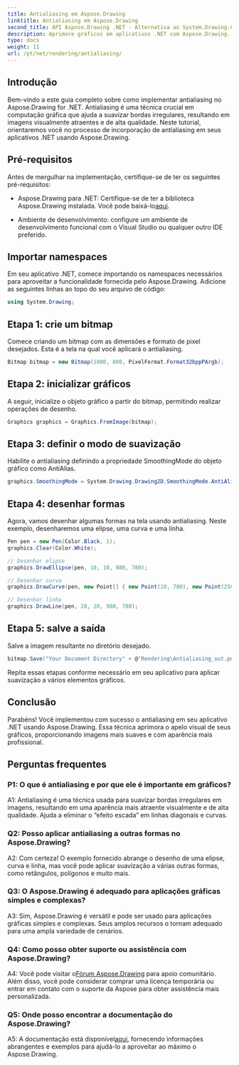 ```yaml
---
title: Antialiasing em Aspose.Drawing
linktitle: Antialiasing em Aspose.Drawing
second_title: API Aspose.Drawing .NET - Alternativa ao System.Drawing.Common
description: Aprimore gráficos em aplicativos .NET com Aspose.Drawing. Implemente antialiasing para bordas suaves. Siga nosso guia passo a passo.
type: docs
weight: 11
url: /pt/net/rendering/antialiasing/
---
```

## Introdução

Bem-vindo a este guia completo sobre como implementar antialiasing no Aspose.Drawing for .NET. Antialiasing é uma técnica crucial em computação gráfica que ajuda a suavizar bordas irregulares, resultando em imagens visualmente atraentes e de alta qualidade. Neste tutorial, orientaremos você no processo de incorporação de antialiasing em seus aplicativos .NET usando Aspose.Drawing.

## Pré-requisitos

Antes de mergulhar na implementação, certifique-se de ter os seguintes pré-requisitos:

-  Aspose.Drawing para .NET: Certifique-se de ter a biblioteca Aspose.Drawing instalada. Você pode baixá-lo[aqui](https://releases.aspose.com/drawing/net/).

- Ambiente de desenvolvimento: configure um ambiente de desenvolvimento funcional com o Visual Studio ou qualquer outro IDE preferido.

## Importar namespaces

Em seu aplicativo .NET, comece importando os namespaces necessários para aproveitar a funcionalidade fornecida pelo Aspose.Drawing. Adicione as seguintes linhas ao topo do seu arquivo de código:

```csharp
using System.Drawing;
```

## Etapa 1: crie um bitmap

Comece criando um bitmap com as dimensões e formato de pixel desejados. Esta é a tela na qual você aplicará o antialiasing.

```csharp
Bitmap bitmap = new Bitmap(1000, 800, PixelFormat.Format32bppPArgb);
```

## Etapa 2: inicializar gráficos

A seguir, inicialize o objeto gráfico a partir do bitmap, permitindo realizar operações de desenho.

```csharp
Graphics graphics = Graphics.FromImage(bitmap);
```

## Etapa 3: definir o modo de suavização

Habilite o antialiasing definindo a propriedade SmoothingMode do objeto gráfico como AntiAlias.

```csharp
graphics.SmoothingMode = System.Drawing.Drawing2D.SmoothingMode.AntiAlias;
```

## Etapa 4: desenhar formas

Agora, vamos desenhar algumas formas na tela usando antialiasing. Neste exemplo, desenharemos uma elipse, uma curva e uma linha.

```csharp
Pen pen = new Pen(Color.Black, 1);
graphics.Clear(Color.White);

// Desenhar elipse
graphics.DrawEllipse(pen, 10, 10, 980, 780);

// Desenhar curva
graphics.DrawCurve(pen, new Point[] { new Point(10, 700), new Point(250, 500), new Point(500, 10), new Point(750, 500), new Point(990, 700) });

// Desenhar linha
graphics.DrawLine(pen, 20, 20, 980, 780);
```

## Etapa 5: salve a saída

Salve a imagem resultante no diretório desejado.

```csharp
bitmap.Save("Your Document Directory" + @"Rendering\Antialiasing_out.png");
```

Repita essas etapas conforme necessário em seu aplicativo para aplicar suavização a vários elementos gráficos.

## Conclusão

Parabéns! Você implementou com sucesso o antialiasing em seu aplicativo .NET usando Aspose.Drawing. Essa técnica aprimora o apelo visual de seus gráficos, proporcionando imagens mais suaves e com aparência mais profissional.

## Perguntas frequentes

### P1: O que é antialiasing e por que ele é importante em gráficos?

A1: Antialiasing é uma técnica usada para suavizar bordas irregulares em imagens, resultando em uma aparência mais atraente visualmente e de alta qualidade. Ajuda a eliminar o “efeito escada” em linhas diagonais e curvas.

### Q2: Posso aplicar antialiasing a outras formas no Aspose.Drawing?

A2: Com certeza! O exemplo fornecido abrange o desenho de uma elipse, curva e linha, mas você pode aplicar suavização a várias outras formas, como retângulos, polígonos e muito mais.

### Q3: O Aspose.Drawing é adequado para aplicações gráficas simples e complexas?

A3: Sim, Aspose.Drawing é versátil e pode ser usado para aplicações gráficas simples e complexas. Seus amplos recursos o tornam adequado para uma ampla variedade de cenários.

### Q4: Como posso obter suporte ou assistência com Aspose.Drawing?

 A4: Você pode visitar o[Fórum Aspose.Drawing](https://forum.aspose.com/c/diagram/17) para apoio comunitário. Além disso, você pode considerar comprar uma licença temporária ou entrar em contato com o suporte da Aspose para obter assistência mais personalizada.

### Q5: Onde posso encontrar a documentação do Aspose.Drawing?

 A5: A documentação está disponível[aqui](https://reference.aspose.com/drawing/net/), fornecendo informações abrangentes e exemplos para ajudá-lo a aproveitar ao máximo o Aspose.Drawing.